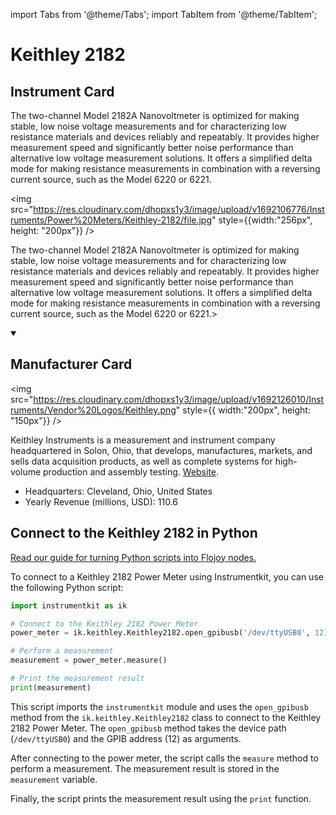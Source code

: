 
import Tabs from '@theme/Tabs';
import TabItem from '@theme/TabItem';

# Keithley 2182

## Instrument Card

<div className="flex">

<div>

The two-channel Model 2182A Nanovoltmeter is optimized for making stable, low noise voltage measurements and for characterizing low resistance materials and devices reliably and repeatably. It provides higher measurement speed and significantly better noise performance than alternative low voltage measurement solutions. It offers a simplified delta mode for making resistance measurements in combination with a reversing current source, such as the Model 6220 or 6221.

</div>

<img src="https://res.cloudinary.com/dhopxs1y3/image/upload/v1692106776/Instruments/Power%20Meters/Keithley-2182/file.jpg" style={{width:"256px", height: "200px"}} />

</div>

The two-channel Model 2182A Nanovoltmeter is optimized for making stable, low noise voltage measurements and for characterizing low resistance materials and devices reliably and repeatably. It provides higher measurement speed and significantly better noise performance than alternative low voltage measurement solutions. It offers a simplified delta mode for making resistance measurements in combination with a reversing current source, such as the Model 6220 or 6221.>

<details open>
<summary><h2>Manufacturer Card</h2></summary>

<img src="https://res.cloudinary.com/dhopxs1y3/image/upload/v1692126010/Instruments/Vendor%20Logos/Keithley.png" style={{ width:"200px", height: "150px"}} />

Keithley Instruments is a measurement and instrument company headquartered in Solon, Ohio, that develops, manufactures, markets, and sells data acquisition products, as well as complete systems for high-volume production and assembly testing. <a href="https://www.tek.com/en">Website</a>.

<ul>
  <li>Headquarters: Cleveland, Ohio, United States</li>
  <li>Yearly Revenue (millions, USD): 110.6</li>
</ul>
</details>

## Connect to the Keithley 2182 in Python

[Read our guide for turning Python scripts into Flojoy nodes.](https://docs.flojoy.ai/custom-nodes/creating-custom-node/)


<Tabs>
<TabItem value="Instrumentkit" label="Instrumentkit">

To connect to a Keithley 2182 Power Meter using Instrumentkit, you can use the following Python script:

```python
import instrumentkit as ik

# Connect to the Keithley 2182 Power Meter
power_meter = ik.keithley.Keithley2182.open_gpibusb('/dev/ttyUSB0', 12)

# Perform a measurement
measurement = power_meter.measure()

# Print the measurement result
print(measurement)
```

This script imports the `instrumentkit` module and uses the `open_gpibusb` method from the `ik.keithley.Keithley2182` class to connect to the Keithley 2182 Power Meter. The `open_gpibusb` method takes the device path (`/dev/ttyUSB0`) and the GPIB address (12) as arguments.

After connecting to the power meter, the script calls the `measure` method to perform a measurement. The measurement result is stored in the `measurement` variable.

Finally, the script prints the measurement result using the `print` function.

</TabItem>
</Tabs>